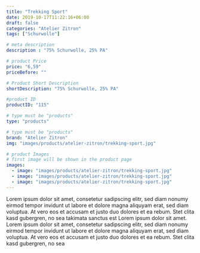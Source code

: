 ```yaml
---
title: "Trekking Sport"
date: 2019-10-17T11:22:16+06:00
draft: false
categories: "Atelier Zitron"
tags: ["Schurwolle"]	

# meta description
description : "75% Schurwolle, 25% PA"

# product Price
price: "6,59"
priceBefore: ""

# Product Short Description
shortDescription: "75% Schurwolle, 25% PA"

#product ID
productID: "115"

# type must be "products"
type: "products"

# type must be "products"
brand: "Atelier Zitron"
img: "images/products/atelier-zitron/trekking-sport.jpg"   

# product Images
# first image will be shown in the product page
images:
  - image: "images/products/atelier-zitron/trekking-sport.jpg"
  - image: "images/products/atelier-zitron/trekking-sport.jpg"
  - image: "images/products/atelier-zitron/trekking-sport.jpg"
---
```


Lorem ipsum dolor sit amet, consetetur sadipscing elitr, sed diam nonumy eirmod tempor invidunt ut labore et dolore magna aliquyam erat, sed diam voluptua. At vero eos et accusam et justo duo dolores et ea rebum. Stet clita kasd gubergren, no sea takimata sanctus est Lorem ipsum dolor sit amet. Lorem ipsum dolor sit amet, consetetur sadipscing elitr, sed diam nonumy eirmod tempor invidunt ut labore et dolore magna aliquyam erat, sed diam voluptua. At vero eos et accusam et justo duo dolores et ea rebum. Stet clita kasd gubergren, no sea 
